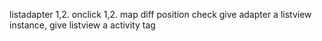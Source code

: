 listadapter 1,2.
onclick 1,2.
map diff
position check
give adapter a listview instance, give listview a activity tag